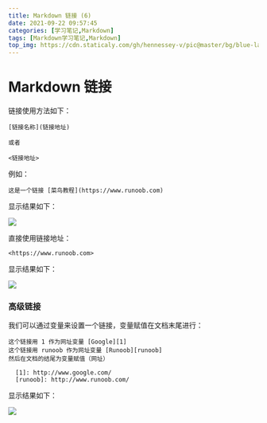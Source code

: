 ```yaml
---
title: Markdown 链接 (6)
date: 2021-09-22 09:57:45
categories: [学习笔记,Markdown]
tags: [Markdown学习笔记,Markdown]
top_img: https://cdn.staticaly.com/gh/hennessey-v/pic@master/bg/blue-lake-v1.jpg
---
```


# Markdown 链接

链接使用方法如下：

```
[链接名称](链接地址)

或者

<链接地址>
```

例如：

```
这是一个链接 [菜鸟教程](https://www.runoob.com)
```

显示结果如下：

![](https://hennessey02.coding.net/p/Pic/d/Pic01/git/raw/master/img//49E6CB42-F780-4DA6-8290-DC757B51FB9A.jpg)

直接使用链接地址：

```
<https://www.runoob.com>
```

显示结果如下：

![](https://www.runoob.com/wp-content/uploads/2019/03/9BFF60A1-DD71-4B63-987B-4665B31C7787.jpg)

### 高级链接

我们可以通过变量来设置一个链接，变量赋值在文档末尾进行：

```
这个链接用 1 作为网址变量 [Google][1]
这个链接用 runoob 作为网址变量 [Runoob][runoob]
然后在文档的结尾为变量赋值（网址）

  [1]: http://www.google.com/
  [runoob]: http://www.runoob.com/
```

显示结果如下：

![](https://hennessey02.coding.net/p/Pic/d/Pic01/git/raw/master/img//EC3ED5D2-4F0D-492A-81B3-D485623D1A9E.jpg)
